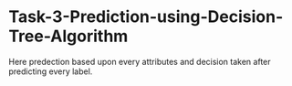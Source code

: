 # Task-3-Prediction-using-Decision-Tree-Algorithm
Here predection based upon every attributes and decision taken after predicting every label. 
